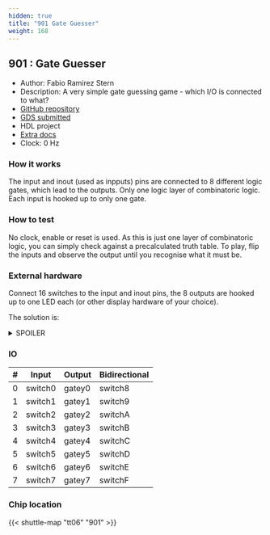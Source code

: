 ```yaml
---
hidden: true
title: "901 Gate Guesser"
weight: 168
---
```


## 901 : Gate Guesser

* Author: Fabio Ramirez Stern
* Description: A very simple gate guessing game - which I/O is connected to what?
* [GitHub repository](https://github.com/faramire/TT06-gate-guesser)
* [GDS submitted](https://github.com/faramire/TT06-gate-guesser/actions/runs/8654554716)
* HDL project
* [Extra docs]()
* Clock: 0 Hz

<!---

This file is used to generate your project datasheet. Please fill in the information below and delete any unused
sections.

You can also include images in this folder and reference them in the markdown. Each image must be less than
512 kb in size, and the combined size of all images must be less than 1 MB.
-->


### How it works

The input and inout (used as inpputs) pins are connected to 8 different logic gates, which lead to the outputs. Only one logic layer of combinatoric logic.
Each input is hooked up to only one gate.

### How to test

No clock, enable or reset is used. As this is just one layer of combinatoric logic, you can simply check against a precalculated truth table. To play, flip the inputs and observe the output until you recognise what it must be.

### External hardware

Connect 16 switches to the input and inout pins, the 8 outputs are hooked up to one LED each (or other display hardware of your choice).

The solution is:

<details> 
  <summary> SPOILER </summary>


out0 = in0 and in2

out1 = not in1

out2 = in5 and in7 and inA

out3 = in6 xor inC

out4 = in4 nand in9

out5 = in8 xnor B

out6 = inE nor inF

out7 = in3 or inD

</details>


### IO

| #             | Input    | Output   | Bidirectional   |
| ------------- | -------- | -------- | --------------- |
| 0 | switch0  | gatey0  | switch8        |
| 1 | switch1  | gatey1  | switch9        |
| 2 | switch2  | gatey2  | switchA        |
| 3 | switch3  | gatey3  | switchB        |
| 4 | switch4  | gatey4  | switchC        |
| 5 | switch5  | gatey5  | switchD        |
| 6 | switch6  | gatey6  | switchE        |
| 7 | switch7  | gatey7  | switchF        |


### Chip location

{{< shuttle-map "tt06" "901" >}}
